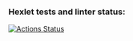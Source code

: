 ### Hexlet tests and linter status:
[![Actions Status](https://github.com/Pavel-Kr/python-project-52/actions/workflows/hexlet-check.yml/badge.svg)](https://github.com/Pavel-Kr/python-project-52/actions)